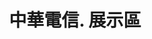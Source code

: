 ---
title: '中華電信. 展示區'
type: '造型Truss 頂棚'
pictures: '["https://raw.githubusercontent.com/chyushya/cms-content/main/content/resources/images/1648675096002-1345-849-pic-1.jpg"]'
---